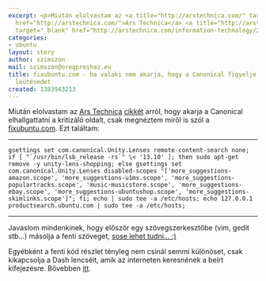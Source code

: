 ```yaml
---
excerpt: <p>Miután elolvastam az <a title="http://arstechnica.com/" target="_blank"
  href="http://arstechnica.com/">Ars Technica</a> <a title="http://arstechnica.com/information-technology/2013/11/canonical-abused-trademark-law-to-target-a-site-critical-of-ubuntu-privacy/"
  target="_blank" href="http://arstechnica.com/information-technology/2013/11/canonical-abused-trademark-law-to-target-a-site-critical-of-
categories:
- ubuntu
layout: story
author: szimszon
mail: szimszon@oregpreshaz.eu
title: fixubuntu.com - ha valaki nem akarja, hogy a Canonical figyelje minden billentyűzet
  leütésedet
created: 1383943213
---
```

<p>Miután elolvastam az <a title="http://arstechnica.com/" target="_blank" href="http://arstechnica.com/">Ars Technica</a> <a title="http://arstechnica.com/information-technology/2013/11/canonical-abused-trademark-law-to-target-a-site-critical-of-ubuntu-privacy/" target="_blank" href="http://arstechnica.com/information-technology/2013/11/canonical-abused-trademark-law-to-target-a-site-critical-of-ubuntu-privacy/">cikkét</a> arról, hogy akarja a Canonical elhallgattatni a kritizáló oldalt, csak megnéztem miről is szól a <a title="https://fixubuntu.com/" target="_blank" href="https://fixubuntu.com/">fixubuntu.com</a>. Ezt találtam:
</p>
<hr /> <code>gsettings set com.canonical.Unity.Lenses remote-content-search none; if [ "`/usr/bin/lsb_release -rs`" \&lt; '13.10' ]; then sudo apt-get remove -y unity-lens-shopping; else gsettings set com.canonical.Unity.Lenses disabled-scopes "['more_suggestions-amazon.scope', 'more_suggestions-u1ms.scope', 'more_suggestions-populartracks.scope', 'music-musicstore.scope', 'more_suggestions-ebay.scope', 'more_suggestions-ubuntushop.scope', 'more_suggestions-skimlinks.scope']"; fi; echo | sudo tee -a /etc/hosts; echo 127.0.0.1 productsearch.ubuntu.com | sudo tee -a /etc/hosts;</code>
<hr />
<p> Javaslom mindenkinek, hogy először egy szövegszerkesztőbe (vim, gedit stb...) másolja a fenti szöveget, <a title="webről másolás veszélyei" target="_blank" href="http://thejh.net/misc/website-terminal-copy-paste">sose lehet tudni... :)</a>
</p>
<p>Egyébként a fenti kód részlet tényleg nem csinál semmi különöset, csak kikapcsolja a Dash lencséit, amik az interneten keresnének a beírt kifejezésre. Bővebben <a title="https://fixubuntu.com/" target="_blank" href="https://fixubuntu.com/">itt</a>.
  <br />
</p>
